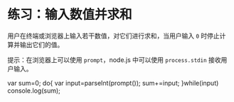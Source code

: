 
# 练习：输入数值并求和

用户在终端或浏览器上输入若干数值，对它们进行求和，当用户输入 `0` 时停止计算并输出它们的值。

提示：在浏览器上可以使用 `prompt`，node.js 中可以使用 `process.stdin` 接收用户输入。

var sum=0;
do{
    var input=parseInt(prompt());
    sum+=input;
}while(input)
console.log(sum);
